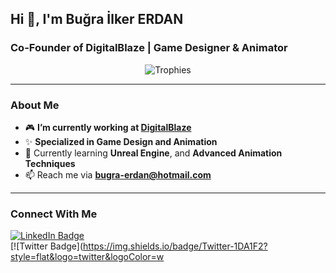 ## Hi 👋, I'm Buğra İlker ERDAN  
###  Co-Founder of DigitalBlaze | Game Designer & Animator

<div align="center">
   <img src="https://github-profile-trophy.vercel.app/?username=kullanıcı-adın&theme=onedark&row=1&column=6" alt="Trophies">
</div>

---

### About Me  
- 🎮 **I’m currently working at [DigitalBlaze](#)**  
- ✨ **Specialized in Game Design and Animation**  
- 🌱 Currently learning **Unreal Engine**, and **Advanced Animation Techniques**  
- 📫 Reach me via **[bugra-erdan@hotmail.com](mailto:bugra-erdan@hotmail.com)**  

---

### Connect With Me  
[![LinkedIn Badge](https://img.shields.io/badge/LinkedIn-0077B5?style=flat&logo=linkedin&logoColor=white)](https://www.linkedin.com/in/buğra-ilker-erdan-20a638252/)  
[![Twitter Badge](https://img.shields.io/badge/Twitter-1DA1F2?style=flat&logo=twitter&logoColor=w

